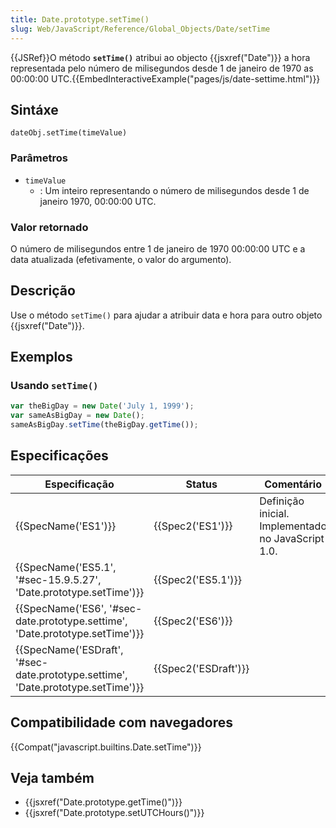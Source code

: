 ```yaml
---
title: Date.prototype.setTime()
slug: Web/JavaScript/Reference/Global_Objects/Date/setTime
---
```

{{JSRef}}O método **`setTime()`** atribui ao objecto {{jsxref("Date")}} a hora representada pelo número de milisegundos desde 1 de janeiro de 1970 as 00:00:00 UTC.{{EmbedInteractiveExample("pages/js/date-settime.html")}}

## Sintáxe

```
dateObj.setTime(timeValue)
```

### Parâmetros

- `timeValue`
  - : Um inteiro representando o número de milisegundos desde 1 de janeiro 1970, 00:00:00 UTC.

### Valor retornado

O número de milisegundos entre 1 de janeiro de 1970 00:00:00 UTC e a data atualizada (efetivamente, o valor do argumento).

## Descrição

Use o método `setTime()` para ajudar a atribuir data e hora para outro objeto {{jsxref("Date")}}.

## Exemplos

### Usando `setTime()`

```js
var theBigDay = new Date('July 1, 1999');
var sameAsBigDay = new Date();
sameAsBigDay.setTime(theBigDay.getTime());
```

## Especificações

| Especificação                                                                                                | Status                       | Comentário                                         |
| ------------------------------------------------------------------------------------------------------------ | ---------------------------- | -------------------------------------------------- |
| {{SpecName('ES1')}}                                                                                     | {{Spec2('ES1')}}         | Definição inicial. Implementado no JavaScript 1.0. |
| {{SpecName('ES5.1', '#sec-15.9.5.27', 'Date.prototype.setTime')}}                     | {{Spec2('ES5.1')}}     |                                                    |
| {{SpecName('ES6', '#sec-date.prototype.settime', 'Date.prototype.setTime')}}         | {{Spec2('ES6')}}         |                                                    |
| {{SpecName('ESDraft', '#sec-date.prototype.settime', 'Date.prototype.setTime')}} | {{Spec2('ESDraft')}} |                                                    |

## Compatibilidade com navegadores

{{Compat("javascript.builtins.Date.setTime")}}

## Veja também

- {{jsxref("Date.prototype.getTime()")}}
- {{jsxref("Date.prototype.setUTCHours()")}}
